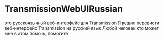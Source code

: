 # TransmissionWebUIRussian
 это русскоязычный веб-интерфейс для Transmission
 Я решил перевисти веб-интерфейс Transmission на русский язык
 Любой человек кто может мне в этом помочь, помогите
